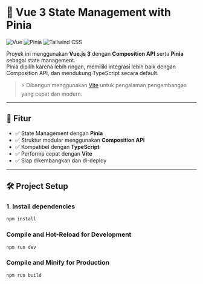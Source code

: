 # 🧠 Vue 3 State Management with Pinia

![Vue](https://img.shields.io/badge/Vue.js-35495E?style=for-the-badge&logo=vue.js&logoColor=4FC08D)
![Pinia](https://img.shields.io/badge/Pinia-FADA5E?style=for-the-badge&logo=pinia&logoColor=white)
![Tailwind CSS](https://img.shields.io/badge/Tailwind_CSS-38B2AC?style=for-the-badge&logo=tailwind-css&logoColor=white)

Proyek ini menggunakan **Vue.js 3** dengan **Composition API** serta **Pinia** sebagai state management.  
Pinia dipilih karena lebih ringan, memiliki integrasi lebih baik dengan Composition API, dan mendukung TypeScript secara default.

> ⚡ Dibangun menggunakan [Vite](https://vitejs.dev/) untuk pengalaman pengembangan yang cepat dan modern.

---

## 🚀 Fitur

- ✅ State Management dengan **Pinia**
- ✅ Struktur modular menggunakan **Composition API**
- ✅ Kompatibel dengan **TypeScript**
- ✅ Performa cepat dengan **Vite**
- ✅ Siap dikembangkan dan di-deploy

---

## 🛠️ Project Setup

### 1. Install dependencies

```bash
npm install
```

### Compile and Hot-Reload for Development

```bash
npm run dev
```

### Compile and Minify for Production

```bash
npm run build
```
